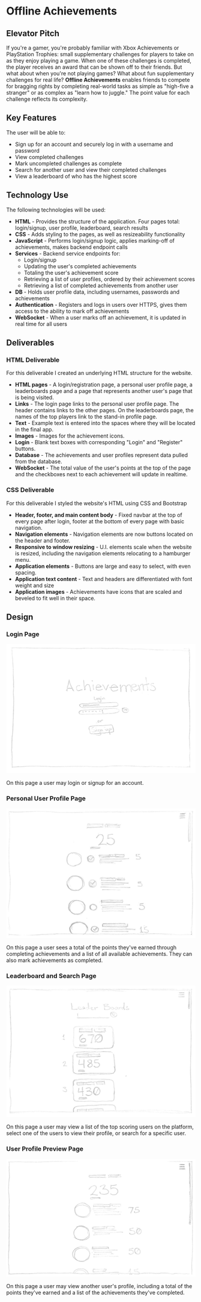 # Offline Achievements

## Elevator Pitch
If you're a gamer, you're probably familiar with Xbox Achievements or PlayStation Trophies: small supplementary challenges for players to take on as they enjoy playing a game. When one of these challenges is completed, the player receives an award that can be shown off to their friends. But what about when you're not playing games? What about fun supplementary challenges for real life? **Offline Achievements** enables friends to compete for bragging rights by completing real-world tasks as simple as "high-five a stranger" or as complex as "learn how to juggle." The point value for each challenge reflects its complexity.

## Key Features
The user will be able to:
- Sign up for an account and securely log in with a username and password
- View completed challenges
- Mark uncompleted challenges as complete
- Search for another user and view their completed challenges
- View a leaderboard of who has the highest score

## Technology Use
The following technologies will be used:

- **HTML** - Provides the structure of the application. Four pages total: login/signup, user profile, leaderboard, search results
- **CSS** - Adds styling to the pages, as well as resizeability functionality
- **JavaScript** - Performs login/signup logic, applies marking-off of achievements, makes backend endpoint calls
- **Services** - Backend service endpoints for:
    - Login/signup
    - Updating the user's completed achievements
    - Totaling the user's achievement score
    - Retrieving a list of user profiles, ordered by their achievement scores
    - Retrieving a list of completed achievements from another user
- **DB** - Holds user profile data, including usernames, passwords and achievements
- **Authentication** - Registers and logs in users over HTTPS, gives them access to the ability to mark off achievements
- **WebSocket** - When a user marks off an achievement, it is updated in real time for all users

## Deliverables

### HTML Deliverable
For this deliverable I created an underlying HTML structure for the website.

- **HTML pages** - A login/registration page, a personal user profile page, a leaderboards page and a page that represents another user's page that is being visited.
- **Links** - The login page links to the personal user profile page. The header contains links to the other pages. On the leaderboards page, the names of the top players link to the stand-in profile page.
- **Text** - Example text is entered into the spaces where they will be located in the final app.
- **Images** - Images for the achievement icons.
- **Login** - Blank text boxes with corresponding "Login" and "Register" buttons.
- **Database** - The achievements and user profiles represent data pulled from the database.
- **WebSocket** - The total value of the user's points at the top of the page and the checkboxes next to each achievement will update in realtime.

### CSS Deliverable
For this deliverable I styled the website's HTML using CSS and Bootstrap
- **Header, footer, and main content body** - Fixed navbar at the top of every page after login, footer at the bottom of every page with basic navigation.
- **Navigation elements** - Navigation elements are now buttons located on the header and footer.
- **Responsive to window resizing** - U.I. elements scale when the website is resized, including the navigation elements relocating to a hamburger menu.
- **Application elements** - Buttons are large and easy to select, with even spacing.
- **Application text content** - Text and headers are differentiated with font weight and size
- **Application images** - Achievements have icons that are scaled and beveled to fit well in their space.

## Design

### Login Page
![Login Design](readMeImages/Design_Login.png)

On this page a user may login or signup for an account.

### Personal User Profile Page
![Personal User Profile Design](readMeImages/Design_PersonalProfile.png)

On this page a user sees a total of the points they've earned through completing achievements and a list of all available achievements. They can also mark achievements as completed.

### Leaderboard and Search Page
![Leaderboard and Search Design](readMeImages/Design_LeaderboardSearch.png)

On this page a user may view a list of the top scoring users on the platform, select one of the users to view their profile, or search for a specific user.

### User Profile Preview Page
![User Profile Design](readMeImages/Design_UserProfile.png)

On this page a user may view another user's profile, including a total of the points they've earned and a list of the achievements they've completed.
